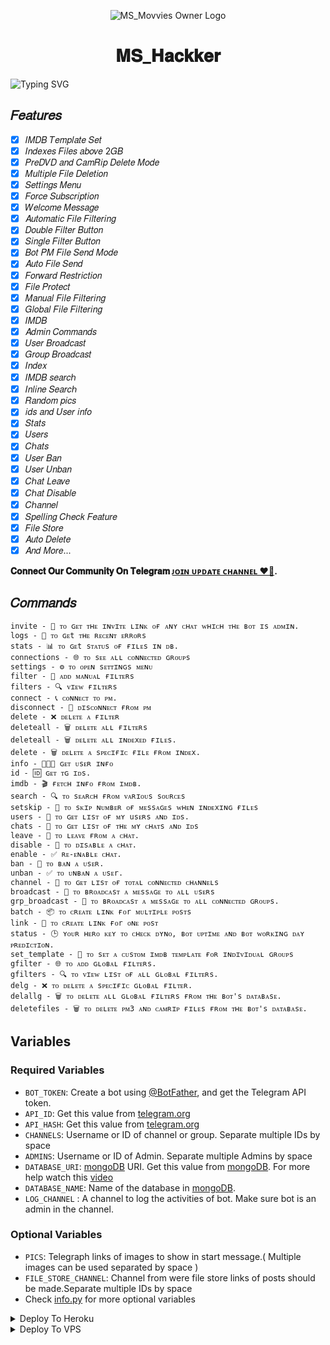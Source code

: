 <p align="center">
  <img src="https://graph.org/file/a2f29b656ca3cbddbadb3.jpg" alt="MS_Movvies Owner Logo">
</p>
<h1 align="center">
  𝐌𝐒_𝐇𝐚𝐜𝐤𝐤𝐞𝐫
</h1>

![Typing SVG](https://readme-typing-svg.herokuapp.com/?lines=𝐌𝐒_𝐔𝐧𝐢𝐯𝐞𝐫𝐬𝐞;𝐀+𝐏𝐫𝐨𝐣𝐞𝐜𝐭+𝐁𝐲+𝐌𝐒;𝐌𝐨𝐬𝐭+𝐀𝐝𝐯𝐚𝐧𝐜𝐞𝐝+𝐀𝐧𝐝;𝐎𝐧𝐞+𝐎𝐟+𝐓𝐡𝐞+𝐏𝐨𝐰𝐞𝐫𝐅𝐮𝐥𝐥+𝐁𝐨𝐭;𝐄𝐧𝐚𝐛𝐥𝐞𝐝+𝐕𝐞𝐫𝐢𝐟𝐲+𝐀𝐧𝐝;𝐀𝐥𝐥+𝐒𝐡𝐨𝐫𝐭𝐥𝐢𝐧𝐤;𝐈+𝐀𝐌+𝐏𝐫𝐞𝐞𝐭𝐲+𝐒𝐮𝐫𝐞+𝐘𝐨𝐮+𝐃𝐢𝐝𝐧'𝐭+𝐒𝐞𝐞𝐧;𝐁𝐨𝐭𝐬+𝐋𝐢𝐤𝐞+𝐓𝐡𝐢𝐬;𝐎𝐧+𝐖𝐡𝐨𝐥𝐞+𝐔𝐧𝐢𝐯𝐞𝐫𝐬𝐞;[+𝐄𝐱𝐜𝐞𝐩𝐭+𝐌𝐒_𝐔𝐧𝐢𝐯𝐞𝐫𝐬𝐞+])
</p>

## 𝐹𝑒𝑎𝑡𝑢𝑟𝑒𝑠
- [x] 𝐼𝑀𝐷𝐵 𝑇𝑒𝑚𝑝𝑙𝑎𝑡𝑒 𝑆𝑒𝑡
- [x] 𝐼𝑛𝑑𝑒𝑥𝑒𝑠 𝐹𝑖𝑙𝑒𝑠 𝑎𝑏𝑜𝑣𝑒 2𝐺𝐵
- [x] 𝑃𝑟𝑒𝐷𝑉𝐷 𝑎𝑛𝑑 𝐶𝑎𝑚𝑅𝑖𝑝 𝐷𝑒𝑙𝑒𝑡𝑒 𝑀𝑜𝑑𝑒
- [x] 𝑀𝑢𝑙𝑡𝑖𝑝𝑙𝑒 𝐹𝑖𝑙𝑒 𝐷𝑒𝑙𝑒𝑡𝑖𝑜𝑛
- [x] 𝑆𝑒𝑡𝑡𝑖𝑛𝑔𝑠 𝑀𝑒𝑛𝑢
- [x] 𝐹𝑜𝑟𝑐𝑒 𝑆𝑢𝑏𝑠𝑐𝑟𝑖𝑝𝑡𝑖𝑜𝑛
- [x] 𝑊𝑒𝑙𝑐𝑜𝑚𝑒 𝑀𝑒𝑠𝑠𝑎𝑔𝑒
- [x] 𝐴𝑢𝑡𝑜𝑚𝑎𝑡𝑖𝑐 𝐹𝑖𝑙𝑒 𝐹𝑖𝑙𝑡𝑒𝑟𝑖𝑛𝑔
- [x] 𝐷𝑜𝑢𝑏𝑙𝑒 𝐹𝑖𝑙𝑡𝑒𝑟 𝐵𝑢𝑡𝑡𝑜𝑛
- [x] 𝑆𝑖𝑛𝑔𝑙𝑒 𝐹𝑖𝑙𝑡𝑒𝑟 𝐵𝑢𝑡𝑡𝑜𝑛
- [x] 𝐵𝑜𝑡 𝑃𝑀 𝐹𝑖𝑙𝑒 𝑆𝑒𝑛𝑑 𝑀𝑜𝑑𝑒
- [x] 𝐴𝑢𝑡𝑜 𝐹𝑖𝑙𝑒 𝑆𝑒𝑛𝑑
- [x] 𝐹𝑜𝑟𝑤𝑎𝑟𝑑 𝑅𝑒𝑠𝑡𝑟𝑖𝑐𝑡𝑖𝑜𝑛
- [x] 𝐹𝑖𝑙𝑒 𝑃𝑟𝑜𝑡𝑒𝑐𝑡
- [x] 𝑀𝑎𝑛𝑢𝑎𝑙 𝐹𝑖𝑙𝑒 𝐹𝑖𝑙𝑡𝑒𝑟𝑖𝑛𝑔
- [x] 𝐺𝑙𝑜𝑏𝑎𝑙 𝐹𝑖𝑙𝑒 𝐹𝑖𝑙𝑡𝑒𝑟𝑖𝑛𝑔
- [x] 𝐼𝑀𝐷𝐵
- [x] 𝐴𝑑𝑚𝑖𝑛 𝐶𝑜𝑚𝑚𝑎𝑛𝑑𝑠
- [x] 𝑈𝑠𝑒𝑟 𝐵𝑟𝑜𝑎𝑑𝑐𝑎𝑠𝑡
- [x] 𝐺𝑟𝑜𝑢𝑝 𝐵𝑟𝑜𝑎𝑑𝑐𝑎𝑠𝑡
- [x] 𝐼𝑛𝑑𝑒𝑥
- [x] 𝐼𝑀𝐷𝐵 𝑠𝑒𝑎𝑟𝑐ℎ
- [x] 𝐼𝑛𝑙𝑖𝑛𝑒 𝑆𝑒𝑎𝑟𝑐ℎ
- [x] 𝑅𝑎𝑛𝑑𝑜𝑚 𝑝𝑖𝑐𝑠
- [x] 𝑖𝑑𝑠 𝑎𝑛𝑑 𝑈𝑠𝑒𝑟 𝑖𝑛𝑓𝑜 
- [x] 𝑆𝑡𝑎𝑡𝑠
- [x] 𝑈𝑠𝑒𝑟𝑠
- [x] 𝐶ℎ𝑎𝑡𝑠
- [x] 𝑈𝑠𝑒𝑟 𝐵𝑎𝑛
- [x] 𝑈𝑠𝑒𝑟 𝑈𝑛𝑏𝑎𝑛
- [x] 𝐶ℎ𝑎𝑡 𝐿𝑒𝑎𝑣𝑒
- [x] 𝐶ℎ𝑎𝑡 𝐷𝑖𝑠𝑎𝑏𝑙𝑒
- [x] 𝐶ℎ𝑎𝑛𝑛𝑒𝑙
- [x] 𝑆𝑝𝑒𝑙𝑙𝑖𝑛𝑔 𝐶ℎ𝑒𝑐𝑘 𝐹𝑒𝑎𝑡𝑢𝑟𝑒
- [x] 𝐹𝑖𝑙𝑒 𝑆𝑡𝑜𝑟𝑒
- [x] 𝐴𝑢𝑡𝑜 𝐷𝑒𝑙𝑒𝑡𝑒
- [x] 𝐴𝑛𝑑 𝑀𝑜𝑟𝑒...

<b>𝐂𝐨𝐧𝐧𝐞𝐜𝐭 𝐎𝐮𝐫 𝐂𝐨𝐦𝐦𝐮𝐧𝐢𝐭𝐲 𝐎𝐧 𝐓𝐞𝐥𝐞𝐠𝐫𝐚𝐦 <a href='https://t.me/MS_Movvies'>ᴊᴏɪɴ ᴜᴘᴅᴀᴛᴇ ᴄʜᴀɴɴᴇʟ ❤️‍🔥</a>.</b>

## 𝐶𝑜𝑚𝑚𝑎𝑛𝑑𝑠
```
invite - 🔗 ᴛᴏ ɢᴇᴛ ᴛʜᴇ ɪɴᴠɪᴛᴇ ʟɪɴᴋ ᴏғ ᴀɴʏ ᴄʜᴀᴛ ᴡʜɪᴄʜ ᴛʜᴇ ʙᴏᴛ ɪs ᴀᴅᴍɪɴ.
logs - 📜 ᴛᴏ ɢᴇt ᴛʜᴇ ʀᴇᴄᴇɴᴛ ᴇʀʀᴏʀs
stats - 📊 ᴛᴏ ɢᴇt sᴛᴀᴛᴜs ᴏғ ғɪʟᴇs ɪɴ ᴅʙ.
connections - 🌐 ᴛᴏ sᴇᴇ ᴀʟʟ ᴄᴏɴɴᴇᴄᴛᴇᴅ ɢʀᴏᴜᴘs
settings - ⚙️ ᴛᴏ ᴏᴘᴇɴ sᴇᴛᴛɪɴɢs ᴍᴇɴᴜ
filter - 📜 ᴀᴅᴅ ᴍᴀɴᴜᴀʟ ғɪʟᴛᴇʀs
filters - 🔍 ᴠɪᴇᴡ ғɪʟᴛᴇʀs
connect - 📞 ᴄᴏɴɴᴇᴄᴛ ᴛᴏ ᴘᴍ.
disconnect - 🔌 ᴅɪsᴄᴏɴɴᴇᴄᴛ ғʀᴏᴍ ᴘᴍ
delete - ❌ ᴅᴇʟᴇᴛᴇ ᴀ ғɪʟᴛᴇʀ
deleteall - 🗑️ ᴅᴇʟᴇᴛᴇ ᴀʟʟ ғɪʟᴛᴇʀs
deleteall - 🗑️ ᴅᴇʟᴇᴛᴇ ᴀʟʟ ɪɴᴅᴇxᴇᴅ ғɪʟᴇs.
delete - 🗑️ ᴅᴇʟᴇᴛᴇ ᴀ sᴘᴇᴄɪғɪᴄ ғɪʟᴇ ғʀᴏᴍ ɪɴᴅᴇx.
info - 🧑‍🤝‍🧑 ɢᴇᴛ ᴜsᴇʀ ɪɴғᴏ
id - 🆔 ɢᴇᴛ ᴛɢ ɪᴅs.
imdb - 🎬 ғᴇᴛᴄʜ ɪɴғᴏ ғʀᴏᴍ ɪᴍᴅʙ.
search - 🔍 ᴛᴏ sᴇᴀʀᴄʜ ғʀᴏᴍ ᴠᴀʀɪᴏᴜs sᴏᴜʀᴄᴇs
setskip - 🔄 ᴛᴏ sᴋɪᴘ ɴᴜᴍʙᴇʀ ᴏғ ᴍᴇssᴀɢᴇs ᴡʜᴇɴ ɪɴᴅᴇxɪɴɢ ғɪʟᴇs
users - 👥 ᴛᴏ ɢᴇᴛ ʟɪsᴛ ᴏғ ᴍʏ usᴇʀs ᴀɴᴅ ɪᴅs.
chats - 👥 ᴛᴏ ɢᴇᴛ ʟɪsᴛ ᴏғ ᴛʜᴇ ᴍʏ ᴄʜᴀᴛs ᴀɴᴅ ɪᴅs
leave - 🚪 ᴛᴏ ʟᴇᴀᴠᴇ ғʀᴏᴍ ᴀ ᴄʜᴀᴛ.
disable - 🚫 ᴛᴏ ᴅɪsᴀʙʟᴇ ᴀ ᴄʜᴀᴛ.
enable - ✅ ʀᴇ-ᴇɴᴀʙʟᴇ ᴄʜᴀᴛ.
ban - 🚷 ᴛᴏ ʙᴀɴ ᴀ ᴜsᴇʀ.
unban - ✅ ᴛᴏ ᴜɴʙᴀɴ ᴀ ᴜsᴇr.
channel - 📢 ᴛᴏ ɢᴇᴛ ʟɪsᴛ ᴏғ ᴛᴏᴛᴀʟ ᴄᴏɴɴᴇᴄᴛᴇᴅ ᴄʜᴀɴɴᴇʟs
broadcast - 📢 ᴛᴏ ʙʀᴏᴀᴅᴄᴀsᴛ ᴀ ᴍᴇssᴀɢᴇ ᴛᴏ ᴀʟʟ ᴜsᴇʀs
grp_broadcast - 📢 ᴛᴏ ʙʀᴏᴀᴅᴄᴀsᴛ ᴀ ᴍᴇssᴀɢᴇ ᴛᴏ ᴀʟʟ ᴄᴏɴɴᴇᴄᴛᴇᴅ ɢʀᴏᴜᴘs.
batch - 📦 ᴛᴏ ᴄʀᴇᴀᴛᴇ ʟɪɴᴋ ғᴏr ᴍᴜʟᴛɪᴘʟᴇ ᴘᴏsᴛs
link - 📎 ᴛᴏ ᴄʀᴇᴀᴛᴇ ʟɪɴᴋ ғᴏr ᴏɴᴇ ᴘᴏsᴛ
status - 🕒 ʏᴏᴜʀ ʜᴇʀᴏ ᴋᴇʏ ᴛᴏ ᴄʜᴇᴄᴋ ᴅʏɴᴏ, ʙᴏᴛ ᴜᴘᴛɪᴍᴇ ᴀɴᴅ ʙᴏᴛ ᴡᴏʀᴋɪɴɢ ᴅᴀʏ ᴘʀᴇᴅɪᴄᴛɪᴏɴ.
set_template - 📝 ᴛᴏ sᴇᴛ ᴀ ᴄᴜsᴛᴏᴍ ɪᴍᴅʙ ᴛᴇᴍᴘʟᴀᴛᴇ ғᴏʀ ɪɴᴅɪᴠɪᴅᴜᴀʟ ɢʀᴏᴜᴘs
gfilter - 🌐 ᴛᴏ ᴀᴅᴅ ɢʟᴏʙᴀʟ ғɪʟᴛᴇʀs.
gfilters - 🔍 ᴛᴏ ᴠɪᴇᴡ ʟɪsᴛ ᴏғ ᴀʟʟ ɢʟᴏʙᴀʟ ғɪʟᴛᴇʀs.
delg - ❌ ᴛᴏ ᴅᴇʟᴇᴛᴇ ᴀ sᴘᴇᴄɪғɪᴄ ɢʟᴏʙᴀʟ ғɪʟᴛᴇʀ.
delallg - 🗑️ ᴛᴏ ᴅᴇʟᴇᴛᴇ ᴀʟʟ ɢʟᴏʙᴀʟ ғɪʟᴛᴇʀs ғʀᴏᴍ ᴛʜᴇ ʙᴏᴛ's ᴅᴀᴛᴀʙᴀsᴇ.
deletefiles - 🗑️ ᴛᴏ ᴅᴇʟᴇᴛᴇ ᴘᴍ𝟹 ᴀɴᴅ ᴄᴀᴍʀɪᴘ ғɪʟᴇs ғʀᴏᴍ ᴛʜᴇ ʙᴏᴛ's ᴅᴀᴛᴀʙᴀsᴇ.
```

## Variables

### Required Variables
* `BOT_TOKEN`: Create a bot using [@BotFather](https://telegram.dog/BotFather), and get the Telegram API token.
* `API_ID`: Get this value from [telegram.org](https://my.telegram.org/apps)
* `API_HASH`: Get this value from [telegram.org](https://my.telegram.org/apps)
* `CHANNELS`: Username or ID of channel or group. Separate multiple IDs by space
* `ADMINS`: Username or ID of Admin. Separate multiple Admins by space
* `DATABASE_URI`: [mongoDB](https://www.mongodb.com) URI. Get this value from [mongoDB](https://www.mongodb.com). For more help watch this [video](https://youtu.be/1G1XwEOnxxo)
* `DATABASE_NAME`: Name of the database in [mongoDB](https://www.mongodb.com).
* `LOG_CHANNEL` : A channel to log the activities of bot. Make sure bot is an admin in the channel.
### Optional Variables
* `PICS`: Telegraph links of images to show in start message.( Multiple images can be used separated by space )
* `FILE_STORE_CHANNEL`: Channel from were file store links of posts should be made.Separate multiple IDs by space
* Check [info.py](https://github.com/Singhsawan/Pmshortner2
) for more optional variables


<details><summary>Deploy To Heroku</summary>
<p>
<br>
<a href="https://heroku.com/deploy?template=https://github.com/Singhsawan/PM-Shortner-Bot">
  <img src="https://www.herokucdn.com/deploy/button.svg" alt="Deploy To Heroku">
</a>
</p>
</details>

<details><summary>Deploy To VPS</summary>
<p>
<pre>
git clone https://github.com/Singhsawan/Pmshortner2
# Install Packages
pip3 install -U -r requirements.txt
Edit info.py with variables as given below then run bot
python3 bot.py
</pre>
</p>
</details>
